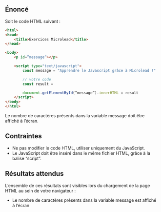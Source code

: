 ## Énoncé

Soit le code HTML suivant :

```html
<html>
<head>
    <title>Exercices Microlead</title>
</head>

<body>
    <p id=”message”></p>

    <script type="text/javascript">
        const message = "Apprendre le Javascript grâce à Microlead !"

        // votre code
        const result = 

        document.getElementById(“message”).innerHTML = result
    </script>
</body>
</html>
```

Le nombre de caractères présents dans la variable message doit être affiché à l’écran.

## Contraintes

- Ne pas modifier le code HTML, utiliser uniquement du JavaScript.
- Le JavaScript doit être inséré dans le même fichier HTML, grâce à la balise “script”.

## Résultats attendus

L’ensemble de ces résultats sont visibles lors du chargement de la page HTML au sein de votre navigateur :

- Le nombre de caractères présents dans la variable message est affiché à l’écran